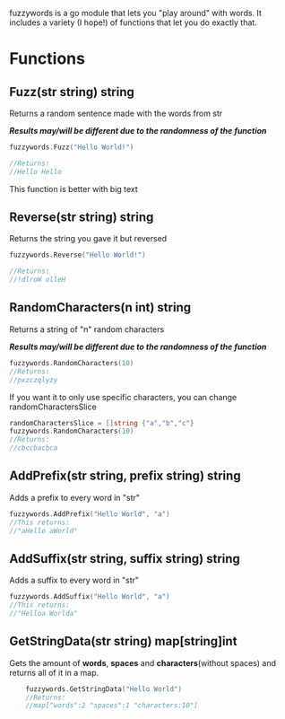 fuzzywords is a go module that lets you "play around" with words. It includes a variety (I hope!) of functions that let you do exactly that. 

# Functions

## Fuzz(str string) string
Returns a random sentence made with the words from str

**_Results may/will be different due to the randomness of the function_**

```go
fuzzywords.Fuzz("Hello World!")

//Returns:
//Hello Hello
```

This function is better with big text

## Reverse(str string) string
Returns the string you gave it but reversed


```go
fuzzywords.Reverse("Hello World!")

//Returns:
//!dlroW olleH
```

## RandomCharacters(n int) string
Returns a string of "n" random characters

**_Results may/will be different due to the randomness of the function_**
```go
fuzzywords.RandomCharacters(10)
//Returns:
//pxzczqlyzy
```

If you want it to only use specific characters, you can change randomCharactersSlice
```go
randomCharactersSlice = []string {"a","b","c"}
fuzzywords.RandomCharacters(10)
//Returns:
//cbccbacbca
```

## AddPrefix(str string, prefix string) string
Adds a prefix to every word in "str"

```go
fuzzywords.AddPrefix("Hello World", "a")
//This returns:
//"aHello aWorld"
```

## AddSuffix(str string, suffix string) string
Adds a suffix to every word in "str"

```go
fuzzywords.AddSuffix("Hello World", "a")
//This returns:
//"Helloa Worlda"
```

## GetStringData(str string) map[string]int
Gets the amount of **words**, **spaces** and **characters**(without spaces) and returns all of it in a map.

```go
    fuzzywords.GetStringData("Hello World")
    //Returns:
    //map["words":2 "spaces":1 "characters:10"]
```
